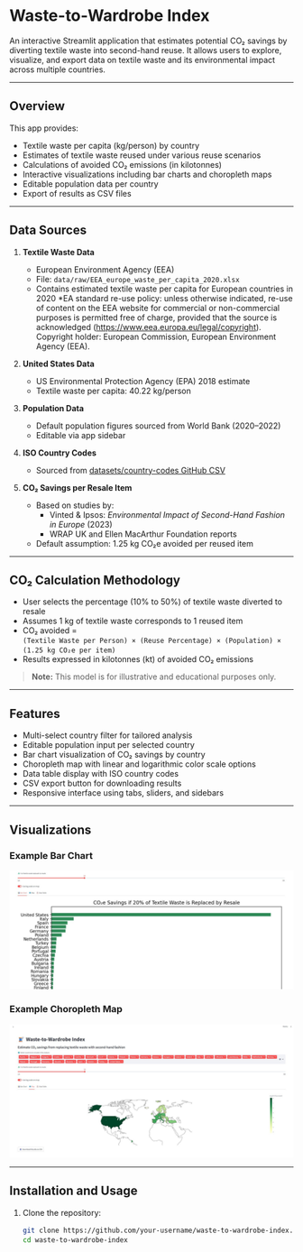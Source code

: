 # Waste-to-Wardrobe Index

An interactive Streamlit application that estimates potential CO₂ savings by diverting textile waste into second-hand reuse. It allows users to explore, visualize, and export data on textile waste and its environmental impact across multiple countries.

---

## Overview

This app provides:

- Textile waste per capita (kg/person) by country  
- Estimates of textile waste reused under various reuse scenarios  
- Calculations of avoided CO₂ emissions (in kilotonnes)  
- Interactive visualizations including bar charts and choropleth maps  
- Editable population data per country  
- Export of results as CSV files  

---

## Data Sources

1. **Textile Waste Data**  
   - European Environment Agency (EEA)  
   - File: `data/raw/EEA_europe_waste_per_capita_2020.xlsx`  
   - Contains estimated textile waste per capita for European countries in 2020
  *EA standard re-use policy: unless otherwise indicated, re-use of content on the EEA website for commercial or non-commercial purposes is permitted free of charge,
provided that the source is acknowledged (https://www.eea.europa.eu/legal/copyright). Copyright holder: European Commission, European Environment Agency (EEA).

2. **United States Data**  
   - US Environmental Protection Agency (EPA) 2018 estimate  
   - Textile waste per capita: 40.22 kg/person  

3. **Population Data**  
   - Default population figures sourced from World Bank (2020–2022)  
   - Editable via app sidebar  

4. **ISO Country Codes**  
   - Sourced from [datasets/country-codes GitHub CSV](https://github.com/datasets/country-codes)  

5. **CO₂ Savings per Resale Item**  
   - Based on studies by:  
     - Vinted & Ipsos: *Environmental Impact of Second-Hand Fashion in Europe* (2023)  
     - WRAP UK and Ellen MacArthur Foundation reports  
   - Default assumption: 1.25 kg CO₂e avoided per reused item  

---

## CO₂ Calculation Methodology

- User selects the percentage (10% to 50%) of textile waste diverted to resale  
- Assumes 1 kg of textile waste corresponds to 1 reused item  
- CO₂ avoided =  
  `(Textile Waste per Person) × (Reuse Percentage) × (Population) × (1.25 kg CO₂e per item)`  
- Results expressed in kilotonnes (kt) of avoided CO₂ emissions  

> **Note:** This model is for illustrative and educational purposes only.

---

## Features

- Multi-select country filter for tailored analysis  
- Editable population input per selected country  
- Bar chart visualization of CO₂ savings by country  
- Choropleth map with linear and logarithmic color scale options  
- Data table display with ISO country codes  
- CSV export button for downloading results  
- Responsive interface using tabs, sliders, and sidebars  

---

## Visualizations

### Example Bar Chart  
![CO₂ Savings Bar Chart](images/Barchart_usa_included.jpg)


### Example Choropleth Map  
![Textile Waste Reuse Map](images/map_co2e_saved.jpg)

---

## Installation and Usage

1. Clone the repository:  
   ```bash
   git clone https://github.com/your-username/waste-to-wardrobe-index.git
   cd waste-to-wardrobe-index
